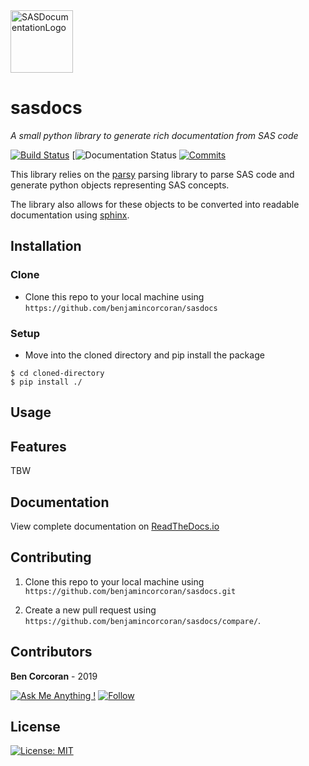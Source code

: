 <img src="https://static.vecteezy.com/system/resources/previews/000/422/489/large_2x/vector-documents-icon.jpg" width=100 title="SASDocumentationLogo" alt="SASDocumentationLogo"> 

# sasdocs

*A small python library to generate rich documentation from SAS code*

[![Build Status](https://travis-ci.com/benjamincorcoran/sasdocs.svg?branch=master)](https://travis-ci.com/benjamincorcoran/sasdocs) [![![Documentation Status](https://readthedocs.org/projects/sasdocs/badge/?version=latest)](https://sasdocs.readthedocs.io/en/latest/?badge=latest) [![Commits](https://img.shields.io/github/last-commit/benjamincorcoran/sasdocs.svg)](https://GitHub.com/benjamincorcoran/)


This library relies on the [parsy](https://pypi.org/project/parsy/) parsing library to parse SAS code and generate python objects representing SAS concepts. 

The library also allows for these objects to be converted into readable documentation using [sphinx](https://pypi.org/project/Sphinx/).

## Installation


### Clone

- Clone this repo to your local machine using `https://github.com/benjamincorcoran/sasdocs`

### Setup


* Move into the cloned directory and pip install the package

```shell
$ cd cloned-directory
$ pip install ./
```

## Usage

## Features

TBW

## Documentation 

View complete documentation on [ReadTheDocs.io](https://sasdocs.readthedocs.io/en/latest/index.html) 



## Contributing

1. Clone this repo to your local machine using `https://github.com/benjamincorcoran/sasdocs.git`

2. Create a new pull request using `https://github.com/benjamincorcoran/sasdocs/compare/`.


## Contributors

**Ben Corcoran** - 2019

[![Ask Me Anything !](https://img.shields.io/badge/Ask%20me-anything-1abc9c.svg)](https://GitHub.com/benjamincorcoran/ama)
[![Follow](https://img.shields.io/github/followers/benjamincorcoran.svg?label=Follow&style=plastic)](https://GitHub.com/benjamincorcoran/)


## License

[![License: MIT](https://img.shields.io/badge/License-MIT-yellow.svg)](https://opensource.org/licenses/MIT)
